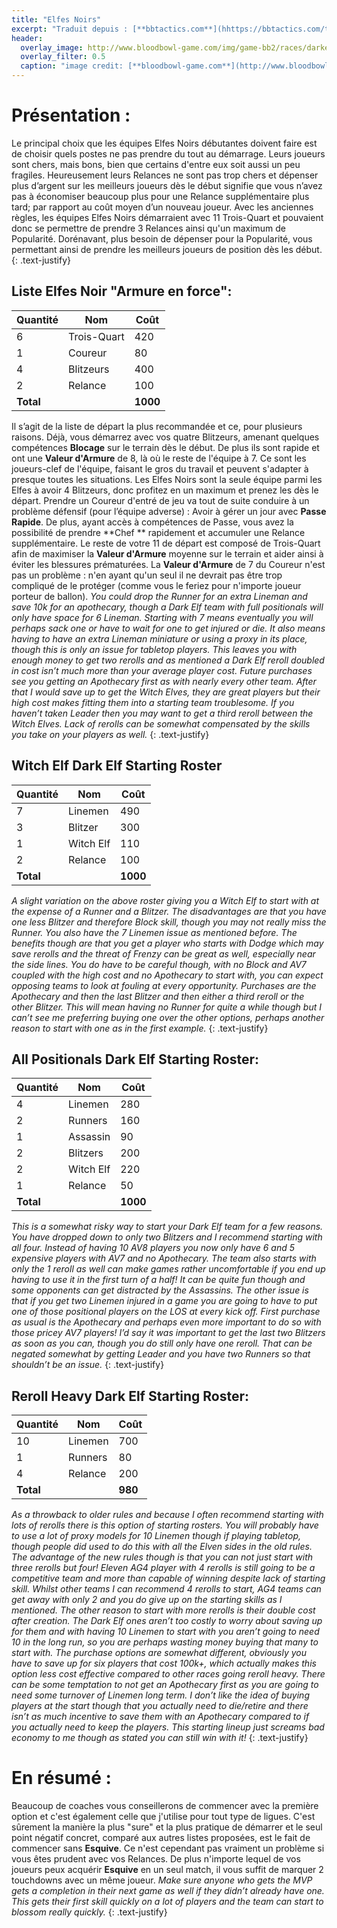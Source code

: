 ```yaml
---
title: "Elfes Noirs"
excerpt: "Traduit depuis : [**bbtactics.com**](hhttps://bbtactics.com/tv1000-dark-elf-starting-roster)"
header:
  overlay_image: http://www.bloodbowl-game.com/img/game-bb2/races/darkelves/scr01.jpg
  overlay_filter: 0.5
  caption: "image credit: [**bloodbowl-game.com**](http://www.bloodbowl-game.com/fr/bloodbowl2/race-chaos)"
---
```

# Présentation :  

Le principal choix que les équipes Elfes Noirs débutantes doivent faire est de choisir quels postes ne pas prendre du tout au démarrage. Leurs joueurs sont chers, mais bons, bien que certains d'entre eux soit aussi un peu fragiles. Heureusement leurs Relances ne sont pas trop chers et dépenser plus d’argent sur les meilleurs joueurs dès le début signifie que vous n’avez pas à économiser beaucoup plus pour une Relance supplémentaire plus tard; par rapport au coût moyen d’un nouveau joueur. Avec les anciennes règles,  les équipes Elfes Noirs démarraient avec 11 Trois-Quart et pouvaient donc se permettre de prendre 3 Relances ainsi qu'un maximum de Popularité. Dorénavant, plus besoin de dépenser pour la Popularité, vous permettant ainsi de prendre les meilleurs joueurs de position dès les début.
{: .text-justify}


## Liste Elfes Noir "Armure en force":

**Quantité** | **Nom** | **Coût**      
--------|---------|---------
6  | Trois-Quart | 420
1  | Coureur | 80
4  | Blitzeurs | 400
2  | Relance | 100
**Total** |   |  **1000**

Il s’agit de la liste de départ la plus recommandée et ce, pour plusieurs raisons. Déjà, vous démarrez avec vos quatre Blitzeurs, amenant quelques compétences **Blocage** sur le terrain dès le début. De plus ils sont rapide et ont une **Valeur d'Armure** de 8, là où le reste de l'équipe à 7.  Ce sont les joueurs-clef de l'équipe, faisant le gros du travail et peuvent s'adapter à presque toutes les situations. Les Elfes Noirs sont la seule équipe parmi les Elfes à avoir 4 Blitzeurs, donc profitez en un maximum et prenez les dès le départ. Prendre un Coureur d'entré de jeu va tout de suite conduire à un problème défensif (pour l’équipe adverse)  : Avoir à gérer un jour avec **Passe Rapide**. De plus, ayant accès à compétences de Passe, vous avez la possibilité de prendre **Chef ** rapidement et accumuler une Relance supplémentaire. Le reste de votre 11 de départ est composé de Trois-Quart afin de maximiser la **Valeur d'Armure** moyenne sur le terrain et aider ainsi à éviter les blessures prématurées.  La **Valeur d'Armure** de 7 du Coureur n'est pas un problème : n'en ayant qu'un seul il ne devrait pas être trop compliqué de le protéger (comme vous le feriez pour n'importe joueur porteur de ballon). *You could drop the Runner for an extra Lineman and save 10k for an apothecary, though a Dark Elf team with full positionals will only have space for 6 Lineman. Starting with 7 means eventually you will perhaps sack one or have to wait for one to get injured or die. It also means having to have an extra Lineman miniature or using a proxy in its place, though this is only an issue for tabletop players. This leaves you with enough money to get two rerolls and as mentioned a Dark Elf reroll doubled in cost isn’t much more than your average player cost.*
*Future purchases see you getting an Apothecary first as with nearly every other team. After that I would save up to get the Witch Elves, they are great players but their high cost makes fitting them into a starting team troublesome. If you haven’t taken Leader then you may want to get a third reroll between the Witch Elves. Lack of rerolls can be somewhat compensated by the skills you take on your players as well.*
{: .text-justify}


## Witch Elf Dark Elf Starting Roster

**Quantité** | **Nom** | **Coût**      
--------|---------|---------
7  | Linemen | 490
3  | Blitzer | 300
1  | Witch Elf | 110
2  | Relance | 100
**Total** |   |  **1000**

*A slight variation on the above roster giving you a Witch Elf to start with at the expense of a Runner and a Blitzer. The disadvantages are that you have one less Blitzer and therefore Block skill, though you may not really miss the Runner. You also have the 7 Linemen issue as mentioned before. The benefits though are that you get a player who starts with Dodge which may save rerolls and the threat of Frenzy can be great as well, especially near the side lines. You do have to be careful though, with no Block and AV7 coupled with the high cost and no Apothecary to start with, you can expect opposing teams to look at fouling at every opportunity.*
*Purchases are the Apothecary and then the last Blitzer and then either a third reroll or the other Blitzer. This will mean having no Runner for quite a while though but I can’t see me preferring buying one over the other options, perhaps another reason to start with one as in the first example.*
{: .text-justify}


## All Positionals Dark Elf Starting Roster:

**Quantité** | **Nom** | **Coût**      
--------|---------|---------
4  | Linemen | 280
2  | Runners | 160
1  | Assassin| 90
2  | Blitzers | 200
2  | Witch Elf | 220
1  | Relance | 50
**Total** |   |  **1000**

*This is a somewhat risky way to start your Dark Elf team for a few reasons. You have dropped down to only two Blitzers and I recommend starting with all four. Instead of having 10 AV8 players you now only have 6 and 5 expensive players with AV7 and no Apothecary. The team also starts with only the 1 reroll as well can make games rather uncomfortable if you end up having to use it in the first turn of a half! It can be quite fun though and some opponents can get distracted by the Assassins. The other issue is that if you get two Linemen injured in a game you are going to have to put one of those positional players on the LOS at every kick off.*
*First purchase as usual is the Apothecary and perhaps even more important to do so with those pricey AV7 players! I’d say it was important to get the last two Blitzers as soon as you can, though you do still only have one reroll. That can be negated somewhat by getting Leader and you have two Runners so that shouldn’t be an issue.*
{: .text-justify}


## Reroll Heavy Dark Elf Starting Roster:

**Quantité** | **Nom** | **Coût**      
--------|---------|---------
10  | Linemen | 700
1  | Runners | 80
4  | Relance | 200
**Total** |   |  **980**

*As a throwback to older rules and because I often recommend starting with lots of rerolls there is this option of starting rosters. You will probably have to use a lot of proxy models for 10 Linemen though if playing tabletop, though people did used to do this with all the Elven sides in the old rules. The advantage of the new rules though is that you can not just start with three rerolls but four! Eleven AG4 player with 4 rerolls is still going to be a competitive team and more than capable of winning despite lack of starting skill. Whilst other teams I can recommend 4 rerolls to start, AG4 teams can get away with only 2 and you do give up on the starting skills as I mentioned. The other reason to start with more rerolls is their double cost after creation. The Dark Elf ones aren’t too costly to worry about saving up for them and with having 10 Linemen to start with you aren’t going to need 10 in the long run, so you are perhaps wasting money buying that many to start with.*
*The purchase options are somewhat different, obviously you have to save up for six players that cost 100k+, which actually makes this option less cost effective compared to other races going reroll heavy. There can be some temptation to not get an Apothecary first as you are going to need some turnover of Linemen long term. I don’t like the idea of buying players at the start though that you actually need to die/retire and there isn’t as much incentive to save them with an Apothecary compared to if you actually need to keep the players. This starting lineup just screams bad economy to me though as stated you can still win with it!*
{: .text-justify}


# En résumé :

Beaucoup de coaches vous conseillerons de commencer avec la première option et c'est également celle que j'utilise pour tout type de ligues. C'est sûrement la manière la plus "sure" et la plus pratique de démarrer et le seul point négatif concret, comparé aux autres listes proposées, est le fait de commencer sans **Esquive**. Ce n'est cependant pas vraiment un problème si vous êtes prudent avec vos Relances. De plus n'importe lequel de vos joueurs peux acquérir **Esquive** en un seul match, il vous suffit de marquer 2 touchdowns avec un même joueur. *Make sure anyone who gets the MVP gets a completion in their next game as well if they didn’t already have one. This gets their first skill quickly on a lot of players and the team can start to blossom really quickly.*
{: .text-justify}